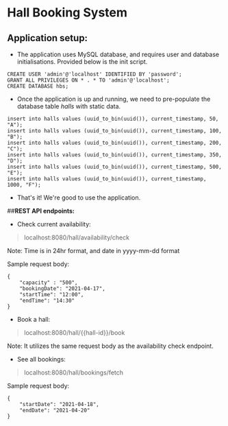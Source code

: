 # Hall Booking System

## Application setup:

- The application uses MySQL database, and requires user and database initialisations. Provided below is the init script. 

```
CREATE USER 'admin'@'localhost' IDENTIFIED BY 'password';
GRANT ALL PRIVILEGES ON * . * TO 'admin'@'localhost';
CREATE DATABASE hbs;
```

- Once the application is up and running, we need to pre-populate the database table _halls_ with static data.
```
insert into halls values (uuid_to_bin(uuid()), current_timestamp, 50, "A");
insert into halls values (uuid_to_bin(uuid()), current_timestamp, 100, "B");
insert into halls values (uuid_to_bin(uuid()), current_timestamp, 200, "C");
insert into halls values (uuid_to_bin(uuid()), current_timestamp, 350, "D");
insert into halls values (uuid_to_bin(uuid()), current_timestamp, 500, "E");
insert into halls values (uuid_to_bin(uuid()), current_timestamp, 1000, "F");
```

- That's it! We're good to use the application.

##**REST API endpoints:**

- Check current availability: 
> localhost:8080/hall/availability/check

Note: Time is in 24hr format, and date in yyyy-mm-dd format

Sample request body:
```
{
    "capacity" : "500",
    "bookingDate": "2021-04-17",
    "startTime": "12:00",
    "endTime": "14:30"
}
```
 
- Book a hall: 
> localhost:8080/hall/{{hall-id}}/book

Note: It utilizes the same request body as the availability check endpoint.

- See all bookings: 
> localhost:8080/hall/bookings/fetch

Sample request body:
```
{
    "startDate": "2021-04-18",
    "endDate": "2021-04-20"
}
```